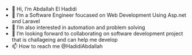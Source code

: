 - 👋 Hi, I’m Abdallah El Hadidi
- 🌱 I’m a Software Engineer foucased on Web Development Using Asp.net and Laravel 
- 👀 I’m also interested in automation and problem solving 
- 💞️ I’m looking forward to collaborating on software development project that is challageing and can help me develop
- 📫 How to reach me
@HadidiAbdallah <twtiter>


<!---
Abdallah2358/Abdallah2358 is a ✨ special ✨ repository because its `README.md` (this file) appears on your GitHub profile.
You can click the Preview link to take a look at your changes.
--->
